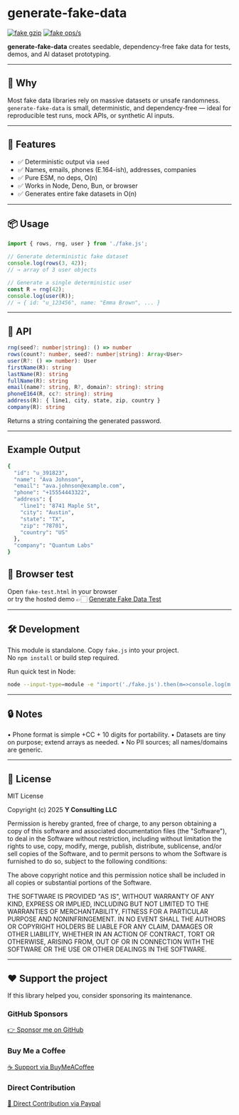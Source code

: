# generate-fake-data

[![fake gzip](https://img.shields.io/endpoint?url=https://raw.githubusercontent.com/yvancg/generators/main/metrics/fake.js.json)](../metrics/fake.js.json)
[![fake ops/s](https://img.shields.io/endpoint?url=https://raw.githubusercontent.com/yvancg/generators/main/bench/fake-data.json)](../bench/fake-data.json)

**generate-fake-data** creates seedable, dependency-free fake data for tests, demos, and AI dataset prototyping.

---

## 🚀 Why

Most fake data libraries rely on massive datasets or unsafe randomness.
`generate-fake-data` is small, deterministic, and dependency-free — ideal for reproducible test runs, mock APIs, or synthetic AI inputs.

---

## 🌟 Features

- ✅ Deterministic output via `seed`
- ✅ Names, emails, phones (E.164-ish), addresses, companies
- ✅ Pure ESM, no deps, O(n)
- ✅ Works in Node, Deno, Bun, or browser
- ✅ Generates entire fake datasets in O(n)

---

## 📦 Usage

```js
import { rows, rng, user } from './fake.js';

// Generate deterministic fake dataset
console.log(rows(3, 42));
// → array of 3 user objects

// Generate a single deterministic user
const R = rng(42);
console.log(user(R));
// → { id: "u_123456", name: "Emma Brown", ... }
```

---

## 🧠 API

```ts
rng(seed?: number|string): () => number
rows(count?: number, seed?: number|string): Array<User>
user(R?: () => number): User
firstName(R): string
lastName(R): string
fullName(R): string
email(name?: string, R?, domain?: string): string
phoneE164(R, cc?: string): string
address(R): { line1, city, state, zip, country }
company(R): string
```
Returns a string containing the generated password.

---

## Example Output

```bash
{
  "id": "u_391823",
  "name": "Ava Johnson",
  "email": "ava.johnson@example.com",
  "phone": "+15554443322",
  "address": {
    "line1": "8741 Maple St",
    "city": "Austin",
    "state": "TX",
    "zip": "78701",
    "country": "US"
  },
  "company": "Quantum Labs"
}
```

## 🧪 Browser test

Open `fake-test.html` in your browser  
or try the hosted demo 👉🏻 
[Generate Fake Data Test](https://yvancg.github.io/generators/generate-fake-data/fake-test.html)

---

## 🛠 Development

This module is standalone. Copy `fake.js` into your project.  
No `npm install` or build step required.

Run quick test in Node:
```bash
node --input-type=module -e "import('./fake.js').then(m=>console.log(m.rows(3,42)))"
```

---

## 🔒 Notes

•	Phone format is simple +CC + 10 digits for portability.
•	Datasets are tiny on purpose; extend arrays as needed.
•	No PII sources; all names/domains are generic.
  
---

## 🪪 License

MIT License  

Copyright (c) 2025 **Y Consulting LLC**

Permission is hereby granted, free of charge, to any person obtaining a copy
of this software and associated documentation files (the "Software"), to deal
in the Software without restriction, including without limitation the rights
to use, copy, modify, merge, publish, distribute, sublicense, and/or sell
copies of the Software, and to permit persons to whom the Software is
furnished to do so, subject to the following conditions:

The above copyright notice and this permission notice shall be included in
all copies or substantial portions of the Software.

THE SOFTWARE IS PROVIDED "AS IS", WITHOUT WARRANTY OF ANY KIND, EXPRESS OR
IMPLIED, INCLUDING BUT NOT LIMITED TO THE WARRANTIES OF MERCHANTABILITY,
FITNESS FOR A PARTICULAR PURPOSE AND NONINFRINGEMENT. IN NO EVENT SHALL THE
AUTHORS OR COPYRIGHT HOLDERS BE LIABLE FOR ANY CLAIM, DAMAGES OR OTHER
LIABILITY, WHETHER IN AN ACTION OF CONTRACT, TORT OR OTHERWISE, ARISING FROM,
OUT OF OR IN CONNECTION WITH THE SOFTWARE OR THE USE OR OTHER DEALINGS IN
THE SOFTWARE.

---

## ❤️ Support the project

If this library helped you, consider sponsoring its maintenance.

### GitHub Sponsors

[👉 Sponsor me on GitHub](https://github.com/sponsors/yvancg)

### Buy Me a Coffee

[☕ Support via BuyMeACoffee](https://buymeacoffee.com/yconsulting)

### Direct Contribution

[💸 Direct Contribution via Paypal](https://paypal.me/ComicStylePortrait)
